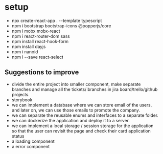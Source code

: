 # setup

- npx create-react-app . --template typescript
- npm i bootstrap bootstrap-icons @popperjs/core
- npm i mobx mobx-react
- npm i react-router-dom sass
- npm install react-hook-form
- npm install dayjs
- npm i nanoid
- npm i --save react-select

## Suggestions to improve

- divide the entire project into smaller component, make separate branches and manage all the tickets/ branches in jira board/trello/github projects
- storybook
- we can implement a database where we can store email of the users, and later on, we can use those emails to promote the company.
- we can separate the reusable enums and interfaces to a separate folder.
- we can dockerize the application and deploy it to a server.
- we can implement a local storage / session storage for the application so that the user can revisit the page and check their card application status
- a loading component
- a error component
